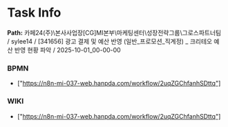 # Task Info

**Path:** 카페24(주)\본사사업장\[CG]MI본부\마케팅센터\성장전략그룹\그로스파트너팀 / sylee14 / [341656] 광고 결제 및 예산 반영 (일반_프로모션_직계정) _ 크리테오 예산 반영 현황 파악 / 2025-10-01_00-00-00

### BPMN
- ["https://n8n-mi-037-web.hanpda.com/workflow/2uqZGChfanhSDttq"]

### WIKI
- ["https://n8n-mi-037-web.hanpda.com/workflow/2uqZGChfanhSDttq"]

